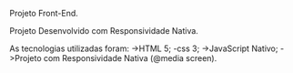 Projeto Front-End.

Projeto Desenvolvido com Responsividade Nativa.

As tecnologias utilizadas foram:
->HTML 5;
-css 3;
->JavaScript Nativo;
->Projeto com Responsividade Nativa (@media screen).

